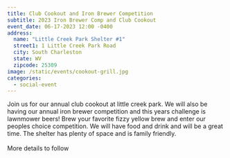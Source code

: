 ```yaml
---
title: Club Cookout and Iron Brewer Competition
subtitle: 2023 Iron Brewer Comp and Club Cookout
event_date: 06-17-2023 12:00 -0400
address:
  name: "Little Creek Park Shelter #1"
  street1: 1 Little Creek Park Road
  city: South Charleston
  state: WV
  zipcode: 25309
image: /static/events/cookout-grill.jpg
categories:
  - social-event
---
```

J﻿oin us for our annual club cookout at little creek park. We will also be having our annual iron brewer competition and this years challenge is lawnmower beers! Brew your favorite fizzy yellow brew and enter our peoples choice competition. We will have food and drink and will be a great time. The shelter has plenty of space and is family friendly.\
\
M﻿ore details to follow